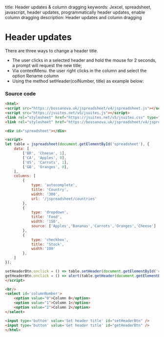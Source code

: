 title: Header updates & column dragging
keywords: Jexcel, spreadsheet, javascript, header updates, programmatically header updates, enable column dragging
description: Header updates and column dragging

# Header updates

There are three ways to change a header title.

  * The user clicks in a selected header and hold the mouse for 2 seconds, a prompt will request the new title;
  * Via contextMenu. the user right clicks in the column and select the option Rename column
  * Using the method setHeader(colNumber, title) as example below:

### Source code

```html
<html>
<script src="https://bossanova.uk/jspreadsheet/v4/jspreadsheet.js"></script>
<script src="https://jsuites.net/v5/jsuites.js"></script>
<link rel="stylesheet" href="https://jsuites.net/v5/jsuites.css" type="text/css" />
<link rel="stylesheet" href="https://bossanova.uk/jspreadsheet/v4/jspreadsheet.css" type="text/css" />

<div id="spreadsheet"></div>

<script>
let table = jspreadsheet(document.getElementById('spreadsheet'), {
    data: [
        ['BR', 'Cheese', 1],
        ['CA', 'Apples', 0],
        ['US', 'Carrots', 1],
        ['GB', 'Oranges', 0],
    ],
    columns: [
        {
            type: 'autocomplete',
            title: 'Country',
            width: '300',
            url: '/jspreadsheet/countries'
        },
        {
            type: 'dropdown',
            title: 'Food',
            width: '150',
            source: ['Apples','Bananas','Carrots','Oranges','Cheese']
        },
        {
            type: 'checkbox',
            title: 'Stock',
            width:'100'
        },
    ]
});

setHeaderBtn.onclick = () => table.setHeader(document.getElementById('columnNumber').value)
getHeaderBtn.onclick = () => alert(table.getHeader(document.getElementById('columnNumber').value))
</script>

<br/>
<select id='columnNumber'>
    <option value="0">Column 0</option>
    <option value="1">Column 1</option>
    <option value="2">Column 2</option>
</select>

<input type='button' value='Set header title' id="setHeaderBtn" />
<input type='button' value='Get header title' id="getHeaderBtn" />
</html>
```  
  

